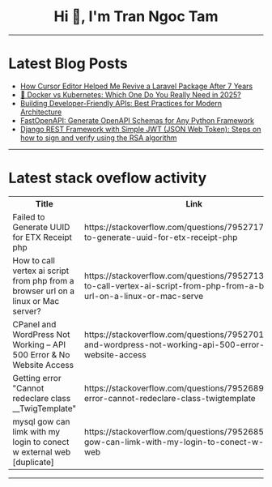 <h1 align="center">Hi 👋, I'm Tran Ngoc Tam</h1>

---

# Latest Blog Posts 
<!-- BLOG-POST-LIST:START -->
- [How Cursor Editor Helped Me Revive a Laravel Package After 7 Years](https://dev.to/alihesari/how-cursor-editor-helped-me-revive-a-laravel-package-after-7-years-kl0)
- [🚀 Docker vs Kubernetes: Which One Do You Really Need in 2025?](https://dev.to/dct_technologyprivatelimited/docker-vs-kubernetes-which-one-do-you-really-need-in-2025-50mb)
- [Building Developer-Friendly APIs: Best Practices for Modern Architecture](https://dev.to/aaravjoshi/building-developer-friendly-apis-best-practices-for-modern-architecture-mbh)
- [FastOpenAPI: Generate OpenAPI Schemas for Any Python Framework](https://dev.to/mr_fatalyst/fastopenapi-generate-openapi-schemas-for-any-python-framework-4n9i)
- [Django REST Framework with Simple JWT &lpar;JSON Web Token&rpar;: Steps on how to sign and verify using the RSA algorithm](https://dev.to/jenchen/django-rest-framework-with-simple-jwt-json-web-token-steps-on-how-to-sign-and-verify-using-the-192b)
<!-- BLOG-POST-LIST:END -->

---

# Latest stack oveflow activity
<table>
  <tr><th>Title</th><th>Link</th></tr>
  <!-- STACKOVERFLOW:START --><tr><td>Failed to Generate UUID for ETX Receipt php</td><td>https://stackoverflow.com/questions/79527171/failed-to-generate-uuid-for-etx-receipt-php</td></tr><tr><td>How to call vertex ai script from php from a browser url on a linux or Mac server?</td><td>https://stackoverflow.com/questions/79527138/how-to-call-vertex-ai-script-from-php-from-a-browser-url-on-a-linux-or-mac-serve</td></tr><tr><td>CPanel and WordPress Not Working – API 500 Error &amp; No Website Access</td><td>https://stackoverflow.com/questions/79527011/cpanel-and-wordpress-not-working-api-500-error-no-website-access</td></tr><tr><td>Getting error &quot;Cannot redeclare class __TwigTemplate&quot;</td><td>https://stackoverflow.com/questions/79526893/getting-error-cannot-redeclare-class-twigtemplate</td></tr><tr><td>mysql gow can limk with my login to conect w external web [duplicate]</td><td>https://stackoverflow.com/questions/79526857/mysql-gow-can-limk-with-my-login-to-conect-w-external-web</td></tr><!-- STACKOVERFLOW:END -->
</table>

---



